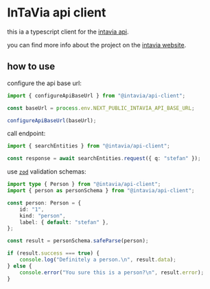 # InTaVia api client

this ia a typescript client for the [intavia api](https://intavia-backend.acdh-dev.oeaw.ac.at).

you can find more info about the project on the [intavia website](https://intavia.eu).

## how to use

configure the api base url:

```ts
import { configureApiBaseUrl } from "@intavia/api-client";

const baseUrl = process.env.NEXT_PUBLIC_INTAVIA_API_BASE_URL;

configureApiBaseUrl(baseUrl);
```

call endpoint:

```ts
import { searchEntities } from "@intavia/api-client";

const response = await searchEntities.request({ q: "stefan" });
```

use [`zod`](https://github.com/colinhacks/zod) validation schemas:

```ts
import type { Person } from "@intavia/api-client";
import { person as personSchema } from "@intavia/api-client";

const person: Person = {
	id: "1",
	kind: "person",
	label: { default: "stefan" },
};

const result = personSchema.safeParse(person);

if (result.success === true) {
	console.log("Definitely a person.\n", result.data);
} else {
	console.error("You sure this is a person?\n", result.error);
}
```
